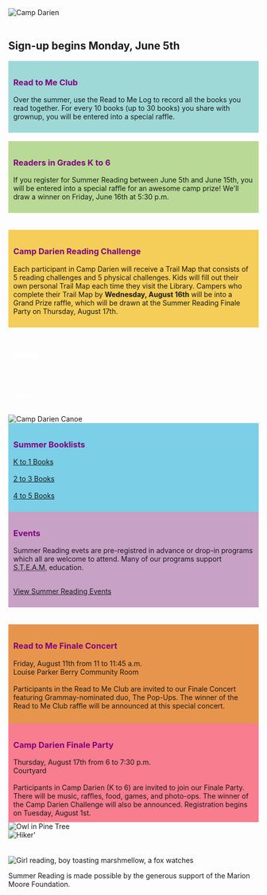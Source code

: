 <div class="col-md-12">
<img class="img-responsive center-block" src="/uploads/departments/youth/summer_reading/2017_cl_summer_reading_header.jpg" alt="Camp Darien" />
<br />
<br />

<div class="text-center margin-bottom-50">
  <h2 class="title-center">Sign-up begins Monday, June 5th</h2>
</div>
</div>

<div class="row">
<div class="col-md-10">
<div class="row">
<div class="col-md-5">
<div style="background-color:#9fd9d7; padding:10px;">

<h3 style="color: purple;">Read to Me Club</h3>

Over the summer, use the Read to Me Log to record all the books you read together. For every 10 books (up to 30 books) you share with grownup, you will be entered into a special raffle. 

</div>
<br />
<!-- <p>
<a href="https://dar.to/2qQzPjT" class="btn-u btn-primary" style="text-decoration:none; color:#fff;">Read to Me Club Sign Ups</a>
</p>
<br /> -->
</div>
<div class="col-md-5">
<div style="background-color:#b9da96; padding:10px;">

<h3 style="color: purple;">Readers in Grades K to 6</h3>

If you register for Summer Reading between June 5th and June 15th, you will be entered into a special raffle for an awesome camp prize! We'll draw a winner on Friday, June 16th at 5:30 p.m.
</div>
<br />
<!-- <p>
<a href="https://dar.to/2qQelE2" class="btn-u btn-primary" style="text-decoration:none; color:#fff;">K to 6 Sign Ups</a>
</p> -->
<br />
</div>
</div>
<div class="row">
<div class="col-md-10">
<div style="background-color:#f5ce59; padding:10px;">

<h3 style="color: purple;">Camp Darien Reading Challenge</h3>

Each participant in Camp Darien will receive a Trail Map that consists of 5 reading challenges and 5 physical challenges. Kids will fill out their own personal Trail Map each time they visit the Library. Campers who complete their Trail Map by **Wednesday, August 16th** will be into a Grand Prize raffle, which will be drawn at the Summer Reading Finale Party on Thursday, August 17th.
</div>
<br />

<div class="row">
<div class="col-md-3">
<br />
<p>
<a href="https://dar.to/2pGi8Qo" class="btn-u btn-primary" style="text-decoration:none; color:#fff;">Trail Map</a>
</p>
<br />
</div>
<div class="col-md-3">
<br />
<p>
<a href="https://dar.to/2pG4oF5" class="btn-u btn-primary" style="text-decoration:none; color:#fff;">Brochure</a>
</p>
<br />
</div>
<div class="col-md-6">
<img class="img-responsive center-block" src="/uploads/departments/youth/summer_reading/canoe.jpg" alt="Camp Darien Canoe" title="Let's Go!" />
<br />
</div>
</div>

<div class="row">
<div class="col-md-6">
<div style="background-color:#7bcfe7; padding:10px;"> 

<h3 style="color: purple;">Summer Booklists</h3>

[K to 1 Books](https://dar.to/2rjdsnw "K to 1 Recommended Summer Reads")<br /><br />
[2 to 3 Books](https://dar.to/2slU1c2 "2 to 3 Recommended Summer Reads")<br /><br />
[4 to 5 Books](https://dar.to/2ryD1l4 "4 to 5 Recommended Summer Reads") 
<br />
</div> 
</div>
<div class="col-md-6">
<div style="background-color:#c7a1c6; padding:10px;"> 

<h3 style="color: purple;">Events</h3>
Summer Reading evets are pre-registred in advance or drop-in programs which all are welcome to attend. Many of our programs support <abbr title="Science, Technology, Enginnering, Arts, and Mathematics">S.T.E.A.M.</abbr> education. 
<br />
<br />

[View Summer Reading Events](https://dar.to/2pODdIA "Summer Reading Events for Kids")
<br />

</div>
</div> 
</div>
<br />
<br />
<div class="row">
<div class="col-md-6"> 
<div style="background-color:#e7954d; padding:10px;">

<h3 style="color: purple;">Read to Me Finale Concert</h3>
Friday, August 11th from 11 to 11:45 a.m.<br />
Louise Parker Berry Community Room
<br />
<br />
Participants in the Read to Me Club are invited to our Finale Concert featuring Grammay-nominated duo, The Pop-Ups. The winner of the Read to Me Club raffle will be announced at this special concert. 
<br />
<br />
</div>
</div>

<div class="col-md-6"> 
<div style="background-color:#f87d8f; padding:10px;">

<h3 style="color: purple;">Camp Darien Finale Party</h3>
Thursday, August 17th from 6 to 7:30 p.m.<br />
Courtyard
<br />
<br />
Participants in Camp Darien (K to 6) are invited to join our Finale Party. There will be music, raffles, food, games, and photo-ops. The winner of the Camp Darien Challenge will also be announced. Registration begins on Tuesday, August 1st. 
<br />
</div>
</div>
</div>

</div>
</div>
</div>
<div class="col-md-2">
<img class="img-responsive center-block" src="/uploads/departments/youth/summer_reading/pine_tree_owl.jpg" alt="Owl in Pine Tree" title="Whoo? Whoo?" />
<br />

<img class="img-responsive center-block" src="/uploads/departments/youth/summer_reading/boy_with_backpack.jpg" alt="Hiker' " title="I'll be a backpack while you run!" />

</div>
</div>

<br />
<br />
<div class="row">
<div class="col-md-10">

<img class="img-responsive center-block" src="/uploads/departments/youth/summer_reading/2017_camp_fire_scene.jpg" alt="Girl reading, boy toasting marshmellow, a fox watches" title="Nom! Nom! Nom!" />
<br />

</div>
</div>


Summer Reading is made possible by the generous support of the Marion Moore Foundation.